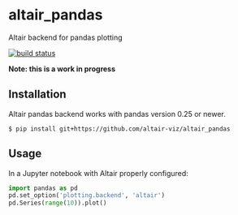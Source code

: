 # altair_pandas
Altair backend for pandas plotting

[![build status](http://img.shields.io/travis/altair-viz/altair_pandas/master.svg?style=flat)](https://travis-ci.org/altair-viz/altair_pandas)

**Note: this is a work in progress**

## Installation
Altair pandas backend works with pandas version 0.25 or newer.
```
$ pip install git+https://github.com/altair-viz/altair_pandas
```

## Usage
In a Jupyter notebook with Altair properly configured:
```python
import pandas as pd
pd.set_option('plotting.backend', 'altair')
pd.Series(range(10)).plot()
```